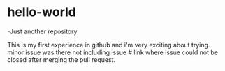 hello-world
===========

-Just another repository

This is my first experience in github and i'm very exciting about trying.
minor issue was there not including issue # link where issue could not be closed after merging the pull request.
